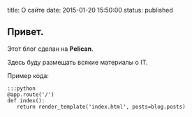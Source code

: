 title: О сайте
date: 2015-01-20 15:50:00
status: published

## Привет.

Этот блог сделан на **Pelican**.

Здесь буду размещать всякие материалы о IT.

Пример кода:

    :::python
    @app.route('/')
    def index():
       return render_template('index.html', posts=blog.posts)
